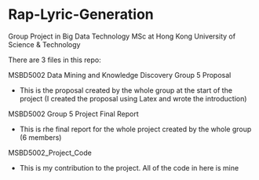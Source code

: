 # Rap-Lyric-Generation

Group Project in Big Data Technology MSc at Hong Kong University of Science & Technology

There are 3 files in this repo:

MSBD5002 Data Mining and Knowledge Discovery Group 5 Proposal

- This is the proposal created by the whole group at the start of the project (I created the proposal using Latex and wrote the introduction)

MSBD5002 Group 5 Project Final Report

- This is rhe final report for the whole project created by the whole group (6 members)

MSBD5002_Project_Code

- This is my contribution to the project. All of the code in here is mine

